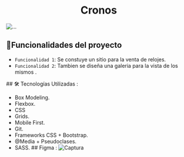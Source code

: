 <h1 align="center">Cronos</h1>
<div id="indicators-carousel" class="relative w-full" data-carousel="static">
    <div class="relative h-56 overflow-hidden rounded-lg md:h-96">
         <!-- Item 1 -->
        <div class="hidden duration-700 ease-in-out" data-carousel-item="active">
            <img src="https://github.com/Emiliano-repo/WebCronos/assets/128517938/5f002fcc-a37e-4dce-b354-5da118a6092a" class="absolute block w-full -translate-x-1/2 -translate-y-1/2 top-1/2 left-1/2" alt="...">
        </div>
          
      







## :hammer:Funcionalidades del proyecto
- `Funcionalidad 1`: Se constuye un sitio para la venta de relojes. 
- `Funcionalidad 2`: Tambien se diseña una galeria para la vista de los mismos . 

\## 🛠️ Tecnologías Utilizadas : 
- Box Modeling.
- Flexbox.
- CSS
- Grids.
- Mobile First.
- Git.
- Frameworks CSS + Bootstrap.
- @Media + Pseudoclases.
- SASS.
  \## Figma : 
![Captura](https://github.com/Emiliano-repo/WebCronos/assets/128517938/f5d6ccf4-3548-488d-9ff5-50fe5b1f2978)

